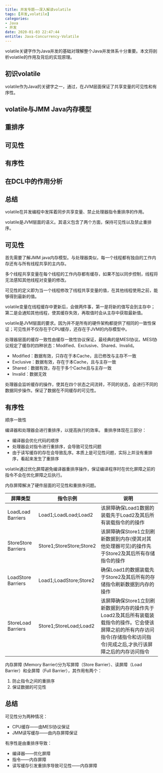 ```yaml
---
title: 并发专题——深入解读volatile
tags: [并发,volatile]
categories:
- Java
- 并发
date: 2020-01-03 22:47:44
entitle: Java-Concurrency-Volatile
---
```


volatile关键字作为Java并发的基础对理解整个Java并发体系十分重要。本文将剖析volatile的作用及背后的实现原理。

<!--more-->

## 初识volatile

volatile作为Java的关键字之一，通过，在JVM层面保证了共享变量的可见性和有序性。

## volatile与JMM Java内存模型


## 重排序

## 可见性


## 有序性

## 在DCL中的作用分析

##


## 总结




volatile在并发编程中发挥着同步共享变量、禁止处理器指令重排序的作用。

volatile是JVM层面的语义。其语义包含了两个方面，保持可见性以及禁止重排序。

## 可见性

首先需要了解JMM java内存模型。与处理器类似，每一个线程都有独自的工作内存还有与所有线程共享的主内存。

多个线程共享变量在每个线程的工作内存都有缓存，如果不加以同步控制，线程将无法感知其他线程对变量的修改。

可见性的定义即为当一个线程修改了线程共享变量的值，在其他线程使用之前，能够得到最新的值。

volatile变量在线程缓存中更新后，会做两件事，第一是将新的值写会到主存中；第二是会通知其他线程，使其缓存失效，再取值时会从主存中获取最新值。

volatile是JVM层面的要求。因为并不是所有的硬件架构都提供了相同的一致性保证；可见性并不仅存在于CPU缓存，还存在于JVM的内存模型中。

处理器层面的缓存一致性由缓存一致性协议保证，最经典的是MESI协议。MESI协议规定了缓存的四种状态：Modified、Exclusive、Shared、Invalid。

* Modified：数据有效，只存在于本Cache，且已修改与主存不一致
* Exclusive：数据有效，存在于本Cache，且与主存一致
* Shared：数据有效，存在于多个Cache且与主存一致
* Invalid：数据无效

处理器会监听缓存的操作，使其在四个状态之间流转，不同的状态，会进行不同的数据同步操作。保证了数据在不同缓存的可见性。

## 有序性

顺序一致性

编译器和处理器会进行重排序，以提高执行的效率。
重排序体现在三部分：
* 编译器会优化代码的顺序
* 处理器会对指令进行重排序，会导致可见性问题
* 由于读写缓存的存在会导致乱序。本质上是可见性问题，实际上并没有重排序，看起来发生了重排序

volatile通过优化屏障避免编译器重排序操作，保证编译程序时在优化屏障之前的指令不会在优化屏障之后执行。

内存屏障解决了硬件层面的可见性和重排序问题。

屏障类型|指令示例|说明
-|-|-
LoadLoad Barriers|Load1;LoadLoad;Load2|该屏障确保Load1数据的装载先于Load2及其后所有装载指令的的操作
StoreStore Barriers|Store1;StoreStore;Store2|该屏障确保Store1立刻刷新数据到内存(使其对其他处理器可见)的操作先于Store2及其后所有存储指令的操作
LoadStore Barriers|Load1;LoadStore;Store2|确保Load1的数据装载先于Store2及其后所有的存储指令刷新数据到内存的操作
StoreLoad Barriers|Store1;StoreLoad;Load2|该屏障确保Store1立刻刷新数据到内存的操作先于Load2及其后所有装载装载指令的操作。它会使该屏障之前的所有内存访问指令(存储指令和访问指令)完成之后,才执行该屏障之后的内存访问指令

内存屏障 (Memory Barrier)分为写屏障（Store Barrier）、读屏障（Load Barrier）和全屏障（Full Barrier），其作用有两个：

1. 防止指令之间的重排序
2. 保证数据的可见性


## 总结

可见性分为两种情况：
* CPU缓存——由MESI协议保证
* JMM读写缓存——由内存屏障保证

有序性是由重排序导致：
* 编译器——优化屏障
* 指令——内存屏障
* 读写缓存引发重排序导致可见性——内存屏障
